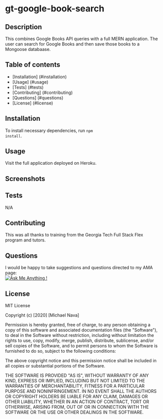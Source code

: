 # gt-google-book-search

  ## Description

  This combines Google Books API queries with a full MERN application. The user can search for Google Books and then save those books to a Mongoose databaase.

  ## Table of contents

  - [Installation] (#installation)
  - [Usage] (#usage)
  - [Tests] (#tests)
  - [Contributing] (#contributing)
  - [Questions] (#questions)
  - [License] (#license)
  
  ## Installation

  To install necessary dependencies, run <code>npm install</code>.<br> 
  

  ## Usage
  Visit the full application deployed on Heroku.

  ## Screenshots
  

  ## Tests
  N/A
  
  ## Contributing

  This was all thanks to training from the Georgia Tech Full Stack Flex program and tutors.

  ## Questions
  I would be happy to take suggestions and questions directed to my AMA page:  
  [![Ask Me Anything !](https://img.shields.io/badge/Ask%20me-anything-1abc9c.svg)](https://github.com/m1cha3lnava/ama)

  ## License

  MIT License

  Copyright (c) [2020] [Michael Nava]



<p>Permission is hereby granted, free of charge, to any person obtaining a copy
of this software and associated documentation files (the "Software"), to deal
in the Software without restriction, including without limitation the rights
to use, copy, modify, merge, publish, distribute, sublicense, and/or sell
copies of the Software, and to permit persons to whom the Software is
furnished to do so, subject to the following conditions:

The above copyright notice and this permission notice shall be included in all
copies or substantial portions of the Software.

THE SOFTWARE IS PROVIDED "AS IS", WITHOUT WARRANTY OF ANY KIND, EXPRESS OR
IMPLIED, INCLUDING BUT NOT LIMITED TO THE WARRANTIES OF MERCHANTABILITY,
FITNESS FOR A PARTICULAR PURPOSE AND NONINFRINGEMENT. IN NO EVENT SHALL THE
AUTHORS OR COPYRIGHT HOLDERS BE LIABLE FOR ANY CLAIM, DAMAGES OR OTHER
LIABILITY, WHETHER IN AN ACTION OF CONTRACT, TORT OR OTHERWISE, ARISING FROM,
OUT OF OR IN CONNECTION WITH THE SOFTWARE OR THE USE OR OTHER DEALINGS IN THE
SOFTWARE.</p>
